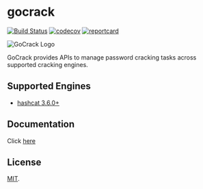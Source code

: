 # gocrack

[![Build Status](https://travis-ci.org/fireeye/gocrack.svg?branch=master)](https://travis-ci.org/fireeye/gocrack) [![codecov](https://codecov.io/gh/fireeye/gocrack/branch/master/graph/badge.svg)](https://codecov.io/gh/fireeye/gocrack) [![reportcard](https://goreportcard.com/badge/github.com/fireeye/gocrack)](https://goreportcard.com/report/github.com/fireeye/gocrack)

![GoCrack Logo](/docs/logo.png)

GoCrack provides APIs to manage password cracking tasks across supported cracking engines.

## Supported Engines

* [hashcat 3.6.0+](https://github.com/hashcat/hashcat)

## Documentation

Click [here](docs/README.md)

## License

[MIT](LICENSE).
